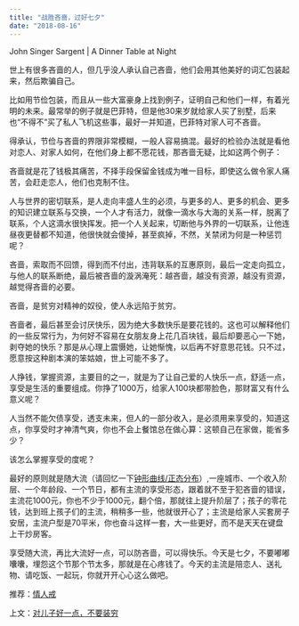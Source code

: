 ```yaml
---
title: "战胜吝啬，过好七夕"
date: "2018-08-16"
---
```


John Singer Sargent | A Dinner Table at Night

世上有很多吝啬的人，但几乎没人承认自己吝啬，他们会用其他美好的词汇包装起来，然后欺骗自己。

比如用节俭包装，而且从一些大富豪身上找到例子，证明自己和他们一样，有着光明的未来。最常举的例子就是巴菲特，但是他30来岁就给家人买了别墅，后来也“不得不”买了私人飞机这些事，最好一并知道，巴菲特对家人可不吝啬。

得承认，节俭与吝啬的界限非常模糊，一般人容易搞混。最好的检验办法就是看他对恋人、对家人如何，在他们身上都不愿花钱，那吝啬无疑，比如这两个例子：

吝啬就是花了钱极其痛苦，不择手段保留金钱成为唯一目标，即使这么做令家人痛苦，会赶走恋人，他们也克制不住。

人与世界的密切联系，是人走向丰盛人生的必须，与更多的人、更多的机会、更多的知识建立联系与交换，一个人才有活力，就像一滴水与大海的关系一样，脱离了联系，个人这滴水很快挥发。把一个人关起来，切断他与外界的一切联系，让他连昼夜更替都不知道，他很快就会傻掉，甚至疯掉，不然，关禁闭为何是一种惩罚呢？

吝啬，索取而不回馈，得到而不付出，违背联系的互惠原则，最后一定走向孤立，与他人的联系断绝，最后被吝啬的漩涡淹死：越吝啬，越没有资源，越没有资源，越觉得吝啬的必要。

吝啬，是贫穷对精神的奴役，使人永远陷于贫穷。

吝啬者，最后甚至会讨厌快乐，因为绝大多数快乐是要花钱的。这也可以解释他们的一些反常行为，为何好不容易在女朋友身上花几百块钱，最后却要恶心一下她，剥夺她的快乐？那是从心理上震慑她，让她惭愧，以后再不好意思花钱。只不过，愿意按这种剧本演的笨姑娘，世上可能不多了。

人挣钱，掌握资源，主要目的之一，就是为了让自己爱的人快乐一点，舒适一点，享受是生活的重要组成。你挣了1000万，给家人100块都带脸色，那财富又有什么意义呢？

人当然不能欠债享受，透支未来，但人的一部分收入，是必须用来享受的，知道这点，你享受时才神清气爽，你也不会上餐馆总在做心算：这顿自己在家做，能省多少？

该怎么掌握享受的度呢？

最好的原则就是随大流（请回忆一下[钟形曲线/正态分布](http://mp.weixin.qq.com/s?__biz=MjM5NDU0Mjk2MQ==&mid=2651630178&idx=1&sn=e0c29bf1ca008b536fece7371a4f9192&chksm=bd7e2e7c8a09a76ab2891d29275031953b9e5729e1c69fdf97e4adb9238682248516e8dbd499&scene=21#wechat_redirect)）,一座城市、一个收入阶层、一个年龄段、一个节日，都有主流的享受形态，跟着就不至于犯吝啬的错误，主流花1000元，你也不少于1000元，翻个倍，那就往上提升阶层了；孩子的零花钱，达到班上孩子们的主流，稍稍多一些，他就很开心了；主流是给家人买套房子安居，主流户型是70平米，你也奋斗这样一套，大一些更好，而不是天天在键盘上干炒房客。

享受随大流，再比大流好一点，可以防吝啬，可以得快乐。今天是七夕，不要嘟嘟囔囔，埋怨这个节那个节太多，那就是在心疼钱了。今天的主流是陪恋人、送礼物、请吃饭、一起玩，你就开开心心这么做吧。

推荐：[情人戒](http://mp.weixin.qq.com/s?__biz=MjM5NDU0Mjk2MQ==&mid=2651622750&idx=1&sn=1fd0aca4853893d5664c39afec84f80a&chksm=bd7e09408a0980560d3f9194af6de794159fa42a3b1ad3c78a2b570fb3c28de957fa4c05bb4d&scene=21#wechat_redirect)

上文：[对儿子好一点，不要装穷](http://mp.weixin.qq.com/s?__biz=MjM5NDU0Mjk2MQ==&mid=2651630225&idx=1&sn=0831b8e7da297eefa3241c97908e1681&chksm=bd7e2e8f8a09a799cb60905f40f197f32395979d730b0879444ff834598f46e29d62f4427ef1&scene=21#wechat_redirect)
